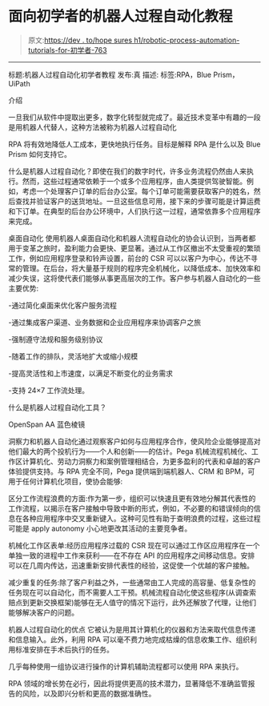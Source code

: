 # 面向初学者的机器人过程自动化教程

> 原文:[https://dev . to/hope sures h1/robotic-process-automation-tutorials-for-初学者-763](https://dev.to/hopesuresh1/robotic-process-automation-tutorials-for-beginners-763)

* * *

标题:机器人过程自动化初学者教程
发布:真
描述:
标签:RPA，Blue Prism，UiPath

介绍

一旦我们从软件中提取出更多，数字化转型就完成了。最近技术变革中有趣的一段是用机器人代替人，这种方法被称为机器人过程自动化

RPA 将有效地降低人工成本，更快地执行任务。目标是解释 RPA 是什么以及 Blue Prism 如何支持它。

什么是机器人过程自动化？即使在我们的数字时代，许多业务流程仍然由人来执行。然而，这些过程通常依赖于一个或多个应用程序，由人类提供驾驶智能。例如，考虑一个处理客户订单的后台办公室。每个订单可能需要获取客户的姓名，然后查找并验证客户的送货地址。一旦这些信息可用，接下来的步骤可能是计算运费和下订单。在典型的后台办公环境中，人们执行这一过程，通常依靠多个应用程序来完成。

桌面自动化
使用机器人桌面自动化和机器人流程自动化的协会认识到，当两者都用于变革之旅时，盈利能力会更快、更显著。通过从工作区撤出不太受重视的繁琐工作，例如应用程序登录和铃声设置，前台的 CSR 可以以客户为中心，传达不寻常的管理。在后台，将大量基于规则的程序完全机械化，以降低成本、加快效率和减少失误，这将使代表们能够从事更高层次的工作。客户参与机器人自动化的一些主要优势:

-通过简化桌面来优化客户服务流程

-通过集成客户渠道、业务数据和企业应用程序来协调客户之旅

-强制遵守法规和服务级别协议

-随着工作的排队，灵活地扩大或缩小规模

-提高灵活性和上市速度，以满足不断变化的业务需求

-支持 24×7 工作流处理。

什么是机器人过程自动化工具？

OpenSpan
AA
蓝色棱镜

洞察力和机器人自动化通过观察客户如何与应用程序合作，使风险企业能够提高对他们最大的两个投机行为——个人和创新——的估计。Pega 机械流程机械化、工作区计算机化、劳动力洞察力和案例管理相结合，为更多盈利的代表和卓越的客户体验提供支持。与 RPA 完全不同，Pega 提供端到端机器人、CRM 和 BPM，可用于任何计算机化项目，使协会能够:

区分工作流程浪费的方面:作为第一步，组织可以快速且更有效地分解其代表性的工作流程，以揭示在客户接触中导致中断的形式，例如，不必要的和错误倾向的信息在各种应用程序中交叉重新键入。这种可见性有助于查明浪费的过程，这些过程可能是 apply autonomy 小心地更改其活动的主要竞争者。

机械化工作区表单:经历应用程序过载的 CSR 现在可以通过工作区应用程序在一个单独一致的进程中工作来获利——在不存在 API 的应用程序之间移动信息。安排可以在几周内传达，迅速重新安排代表性的经验，这促使一个优越的客户接触。

减少重复的任务:除了客户利益之外，一些通常由工人完成的高容量、低复杂性的任务现在可以自动化，而不需要人工干预。机械流程自动化使这些程序(从调查索赔点到更新交换框架)能够在无人值守的情况下运行，此外还解放了代理，让他们能够解决客户的问题。

机器人过程自动化的优点
它被认为是用其计算机化的仪器和方法来取代信息传递和信息输入。此外，利用 RPA 可以毫不费力地完成枯燥的信息收集工作、组织利用标准安排在手术后执行的任务。

几乎每种使用一组协议进行操作的计算机辅助流程都可以使用 RPA 来执行。

RPA 领域的增长势在必行，因此将提供更高的技术潜力，显著降低不准确监管报告的风险，以及即兴分析和更高的数据准确性。